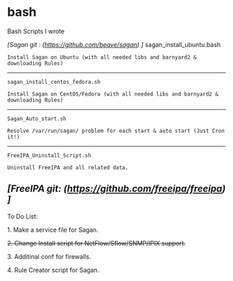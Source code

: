 # bash
Bash Scripts I wrote





<cite>[Sagan git : (https://github.com/beave/sagan) ]</cite>
    sagan_install_ubuntu.bash   

    Install Sagan on Ubuntu (with all needed libs and barnyard2 & downloading Rules)
    
--------------------------------------------------------------------------------------
   
    sagan_install_centos_fedora.sh
    
    Install Sagan on CentOS/Fedora (with all needed libs and barnyard2 & downloading Rules)
	
 ---------------------------------------------------------------------------------------
 
    Sagan_Auto_start.sh
	
    Resolve /var/run/sagan/ problem for each start & auto start (Just Cron it!)
	

---------------------------------------------------------------------------------------------
   
    FreeIPA_Uninstall_Script.sh

    Uninstall FreeIPA and all related data.

   <cite>[FreeIPA git: (https://github.com/freeipa/freeipa) ]</cite>
---------------------------------------------------------------------------------------------
   
   To Do List:
    
   <p>1. Make a service file for Sagan.</p>
   <p><s>2. Change Install script for NetFlow/Sflow/SNMP/IPIX support.</s></p>
   <p>3. Additinal conf for firewalls.</p>
   <p>4. Rule Creator script for Sagan.</p>
